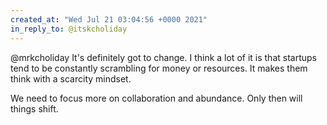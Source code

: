 ```yaml
---
created_at: "Wed Jul 21 03:04:56 +0000 2021"
in_reply_to: @itskcholiday
---
```


@mrkcholiday It's definitely got to change. I think a lot of it is that startups tend to be constantly scrambling for money or resources. It makes them think with a scarcity mindset.

We need to focus more on collaboration and abundance. Only then will things shift.